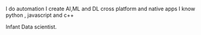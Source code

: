 I do automation
I create AI,ML and DL cross platform and native apps
I know python , javascript and c++

Infant Data scientist.
